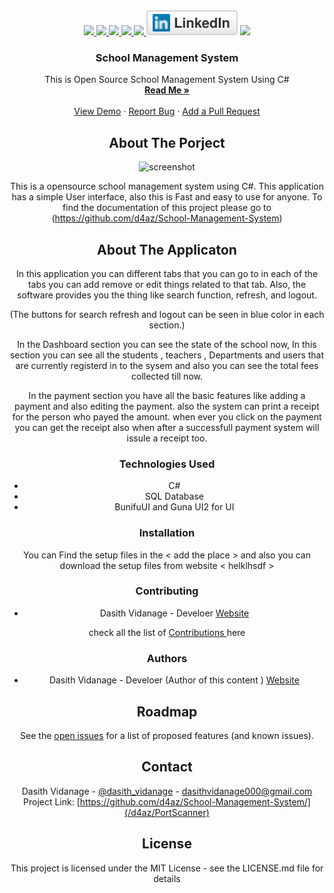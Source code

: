 <center>
<a href="https://github.com/d4az/"><img src="https://img.shields.io/github/followers/d4az?style=social"> </a> 
<a href="https://github.com/d4az/"><img src="https://img.shields.io/github/stars/d4az/PortScanner?style=social"> </a> 
<a href="https://github.com/d4az/"><img src="https://img.shields.io/github/forks/d4az/PortScanner?style=social"> </a> 
<a href="https://twitter.com/dasith_vidanage"><img src="https://img.shields.io/twitter/follow/dasith_vidanage?style=social"> </a> 
<a href="https://github.com/d4az/"><img src="https://img.shields.io/github/forks/d4az/School-Management-System?style=social"> </a> 
<a href="https://www.linkedin.com/in/dasith-vidanage-055389187/"><img src="https://github.com/d4az/d4az/blob/main/imgs/linkedin.svg" alt="LinkedIn"></a>
<a href="https://instagram.com/wakeupdaz/"> <img src="https://img.shields.io/badge/-wakeupdaaz-%238a3ab9?style=social&logo=instagram"> </a>
</cemter>



<!-- PROJECT LOGO -->
<br />
<p align="center">


  <h3 align="center">School Management System</h3>

  <p align="center">
  This is Open Source School Management System Using C#
    <br />
    <a href="https://github.com/d4az/School-Management-System"><strong>Read Me »</strong></a>
    <br />
    <br />
    <a href="yt link ">View Demo</a>
    ·
    <a href="https://github.com/d4az/School-Management-System/issues">Report Bug</a>
    ·
    <a href="https://github.com/d4az/School-Management-System/pulls">Add a Pull Request </a>
  </p>
</p>



<!-- ABOUT THE PROJECT -->
## About The Porject 

![screenshot](https://github.com/d4az/School-Management-System/blob/main/demo/one.png)


This is a opensource school management system using C#. This application has a simple User interface, also this is Fast and easy to use for anyone. To find the documentation of this project please go to (https://github.com/d4az/School-Management-System)

<!-- GETTING STARTED -->
## About The Applicaton 

In this application you can different tabs that you can go to in each of the tabs you can add remove or edit things related to that tab. Also, the software provides you the thing like search function, refresh, and logout.

(The buttons for search refresh and logout can be seen in blue color in each section.)

In the Dashboard section you can see the state of the school now, In this section you can see all the students , teachers , Departments and users that are currently registerd in to the sysem 
and also you can see the total fees collected till now.

In the payment section you have all the basic features like adding a payment and also editing the payment. also the system can print a receipt  for the person who payed the amount.  when ever you click on the payment you can get the receipt also when after a successfull payment system will issule a receipt too. 



### Technologies Used

<ul> 
  <li> C# </li>
  <li> SQL Database </li>
  <li> BunifuUI and Guna UI2 for UI  </li>
</ul>

### Installation

You can Find the setup files in the < add the place > and also you can download the setup files from website < helklhsdf >




### Contributing

<ul> 
  <li> Dasith Vidanage - Develoer  <a href="https://d4az.github.io/">Website</a> </li>
</ul>

check all the list of  <a href="https://github.com/d4az/School-Management-System/Contributions">Contributions </a>  here 



### Authors

<ul> 
  <li> Dasith Vidanage - Develoer  (Author of this content ) <a href="https://d4az.github.io/">Website</a> </li>
</ul>

## Roadmap

See the [open issues](https://github.com/d4az/School-Management-System//issues) for a list of proposed features (and known issues).

## Contact

Dasith Vidanage - [@dasith_vidanage](https://twitter.com/dasith_vidanage) - dasithvidanage000@gmail.com
Project Link: [https://github.com/d4az/School-Management-System/](/d4az/PortScanner)


## License

This project is licensed under the MIT License - see the LICENSE.md file for details
